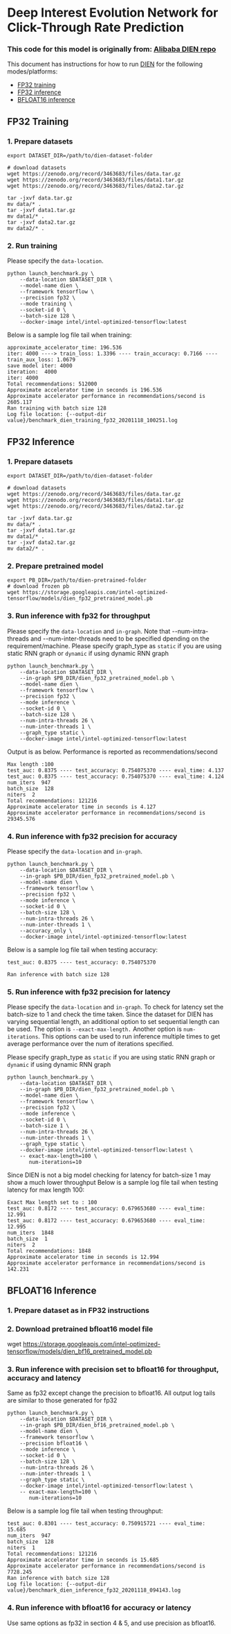 # Deep Interest Evolution Network for Click-Through Rate Prediction

### This code for this model is originally from: [Alibaba DIEN repo](https://github.com/alibaba/ai-matrix/tree/master/macro_benchmark/DIEN_TF2)

This document has instructions for how to run [DIEN](https://arxiv.org/abs/1809.03672) for the
following modes/platforms:
* [FP32 training](#fp32-training)
* [FP32 inference](#fp32-inference)
* [BFLOAT16 inference](#bfloat16-inference)


## FP32 Training

### 1. Prepare datasets
```
export DATASET_DIR=/path/to/dien-dataset-folder

# download datasets
wget https://zenodo.org/record/3463683/files/data.tar.gz
wget https://zenodo.org/record/3463683/files/data1.tar.gz
wget https://zenodo.org/record/3463683/files/data2.tar.gz

tar -jxvf data.tar.gz
mv data/* .
tar -jxvf data1.tar.gz
mv data1/* .
tar -jxvf data2.tar.gz
mv data2/* .
```

### 2. Run training
Please specify the `data-location`.
```
python launch_benchmark.py \
    --data-location $DATASET_DIR \
    --model-name dien \
    --framework tensorflow \
    --precision fp32 \
    --mode training \
    --socket-id 0 \
    --batch-size 128 \
    --docker-image intel/intel-optimized-tensorflow:latest
```

Below is a sample log file tail when training:
```
approximate_accelerator_time: 196.536
iter: 4000 ----> train_loss: 1.3396 ---- train_accuracy: 0.7166 ---- train_aux_loss: 1.0679
save model iter: 4000
iteration:  4000
iter: 4000
Total recommendations: 512000
Approximate accelerator time in seconds is 196.536
Approximate accelerator performance in recommendations/second is 2605.117
Ran training with batch size 128
Log file location: {--output-dir value}/benchmark_dien_training_fp32_20201118_100251.log
```

## FP32 Inference
### 1. Prepare datasets
```
export DATASET_DIR=/path/to/dien-dataset-folder

# download datasets
wget https://zenodo.org/record/3463683/files/data.tar.gz
wget https://zenodo.org/record/3463683/files/data1.tar.gz
wget https://zenodo.org/record/3463683/files/data2.tar.gz

tar -jxvf data.tar.gz
mv data/* .
tar -jxvf data1.tar.gz
mv data1/* .
tar -jxvf data2.tar.gz
mv data2/* .
```
### 2. Prepare pretrained model
```
export PB_DIR=/path/to/dien-pretrained-folder
# download frozen pb
wget https://storage.googleapis.com/intel-optimized-tensorflow/models/dien_fp32_pretrained_model.pb
```

### 3. Run inference  with fp32 for throughput 
Please specify the `data-location` and `in-graph`. 
Note that --num-intra-threads and --num-inter-threads need to be specified dpending on the requirement/machine.
Please specify graph_type as `static` if you are using static RNN 
graph or `dynamic` if using dynamic RNN graph
```
python launch_benchmark.py \
    --data-location $DATASET_DIR \
    --in-graph $PB_DIR/dien_fp32_pretrained_model.pb \
    --model-name dien \
    --framework tensorflow \
    --precision fp32 \
    --mode inference \
    --socket-id 0 \
    --batch-size 128 \
    --num-intra-threads 26 \
    --num-inter-threads 1 \
    --graph_type static \
    --docker-image intel/intel-optimized-tensorflow:latest
```

Output is as below. Performance is reported as recommendations/second
```
Max length :100
test_auc: 0.8375 ---- test_accuracy: 0.754075370 ---- eval_time: 4.137
test_auc: 0.8375 ---- test_accuracy: 0.754075370 ---- eval_time: 4.124
num_iters  947
batch_size  128
niters  2
Total recommendations: 121216
Approximate accelerator time in seconds is 4.127
Approximate accelerator performance in recommendations/second is 29345.576
```
### 4. Run inference with fp32 precision for accuracy
Please specify the `data-location` and `in-graph`.
```
python launch_benchmark.py \
    --data-location $DATASET_DIR \
    --in-graph $PB_DIR/dien_fp32_pretrained_model.pb \
    --model-name dien \
    --framework tensorflow \
    --precision fp32 \
    --mode inference \
    --socket-id 0 \
    --batch-size 128 \
    --num-intra-threads 26 \
    --num-inter-threads 1 \
    --accuracy_only \
    --docker-image intel/intel-optimized-tensorflow:latest
```

Below is a sample log file tail when testing accuracy:

```
test_auc: 0.8375 ---- test_accuracy: 0.754075370 

Ran inference with batch size 128
```

### 5. Run inference with fp32 precision for latency
Please specify the `data-location` and `in-graph`.
To check for latency set the batch-size to 1 and check 
the time taken. Since the dataset for DIEN has varying 
sequential length, an additional option to set sequential
length can be used. The option is ```--exact-max-length.```
Another option is ```num-iterations```. This options can be used
to run inference multiple times to get average performance over 
the num of iterations specified.

Please specify graph_type as `static` if you are using static RNN 
graph or `dynamic` if using dynamic RNN graph
```
python launch_benchmark.py \
    --data-location $DATASET_DIR \
    --in-graph $PB_DIR/dien_fp32_pretrained_model.pb \
    --model-name dien \
    --framework tensorflow \
    --precision fp32 \
    --mode inference \
    --socket-id 0 \
    --batch-size 1 \
    --num-intra-threads 26 \
    --num-inter-threads 1 \
    --graph_type static \
    --docker-image intel/intel-optimized-tensorflow:latest \
    -- exact-max-length=100 \
       num-iterations=10
```

Since DIEN is not a big model checking for latency for batch-size 1
may show a much lower throughput 
Below is a sample log file tail when testing latency for max length 100:
```
Exact Max length set to : 100
test_auc: 0.8172 ---- test_accuracy: 0.679653680 ---- eval_time: 12.991
test_auc: 0.8172 ---- test_accuracy: 0.679653680 ---- eval_time: 12.995
num_iters  1848
batch_size  1
niters  2
Total recommendations: 1848
Approximate accelerator time in seconds is 12.994
Approximate accelerator performance in recommendations/second is 142.231
```
## BFLOAT16  Inference
### 1. Prepare dataset as in FP32 instructions

### 2. Download pretrained bfloat16 model file

wget https://storage.googleapis.com/intel-optimized-tensorflow/models/dien_bf16_pretrained_model.pb

### 3. Run inference with precision set to bfloat16 for throughput, accuracy and latency 
       
  Same as fp32 except change the precision to bfloat16. All output log tails are similar
  to those generated for fp32

```
python launch_benchmark.py \
    --data-location $DATASET_DIR \
    --in-graph $PB_DIR/dien_bf16_pretrained_model.pb \
    --model-name dien \
    --framework tensorflow \
    --precision bfloat16 \
    --mode inference \
    --socket-id 0 \
    --batch-size 128 \
    --num-intra-threads 26 \
    --num-inter-threads 1 \
    --graph_type static \
    --docker-image intel/intel-optimized-tensorflow:latest \
    -- exact-max-length=100 \
       num-iterations=10
```

Below is a sample log file tail when testing throughput:
```
test_auc: 0.8301 ---- test_accuracy: 0.750915721 ---- eval_time: 15.685
num_iters  947
batch_size  128
niters  1
Total recommendations: 121216
Approximate accelerator time in seconds is 15.685
Approximate accelerator performance in recommendations/second is 7728.245
Ran inference with batch size 128
Log file location: {--output-dir value}/benchmark_dien_inference_fp32_20201118_094143.log
```

### 4. Run inference  with bfloat16 for accuracy  or latency 
 Use same options as fp32 in section 4 & 5, and use precision as bfloat16.

